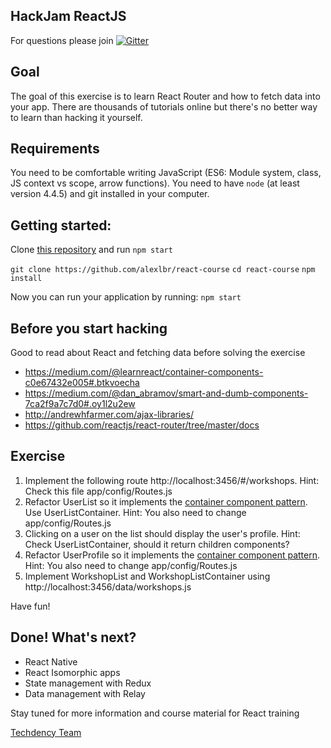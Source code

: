 ## HackJam ReactJS

For questions please join [![Gitter](https://badges.gitter.im/hackages/hackjam-react.svg)](https://gitter.im/alexlbr/react-course?utm_source=badge&utm_medium=badge&utm_campaign=pr-badge)

## Goal
The goal of this exercise is to learn React Router and how to fetch data into your app. There are thousands of tutorials online but there's no better way to learn than hacking it yourself.

## Requirements
You need to be comfortable writing JavaScript (ES6: Module system, class, JS context vs scope, arrow functions).
You need to have `node` (at least version 4.4.5) and git installed in your computer.

## Getting started:

Clone [this repository](https://github.com/alexlbr/react-course) and run `npm start`

`git clone https://github.com/alexlbr/react-course` 
`cd react-course` 
`npm install`

Now you can run your application by running: `npm start`

## Before you start hacking 

Good to read about React and fetching data before solving the exercise

- https://medium.com/@learnreact/container-components-c0e67432e005#.btkvoecha
- https://medium.com/@dan_abramov/smart-and-dumb-components-7ca2f9a7c7d0#.oy1l2u2ew
- http://andrewhfarmer.com/ajax-libraries/
- https://github.com/reactjs/react-router/tree/master/docs 

## Exercise

1. Implement the following route http://localhost:3456/#/workshops. Hint: Check this file app/config/Routes.js
2. Refactor UserList so it implements the [container component pattern](https://medium.com/@learnreact/container-components-c0e67432e005). Use UserListContainer. Hint: You also need to change app/config/Routes.js
3. Clicking on a user on the list should display the user's profile. Hint:  Check UserListContainer, should it return children components?  
4. Refactor UserProfile so it implements the [container component pattern](https://medium.com/@learnreact/container-components-c0e67432e005). Hint: You also need to change app/config/Routes.js
5. Implement WorkshopList and WorkshopListContainer using http://localhost:3456/data/workshops.js

Have fun!

## Done! What's next?

- React Native
- React Isomorphic apps
- State management with Redux
- Data management with Relay

Stay tuned for more information and course material for React training

[Techdency Team](http://techdency.com)